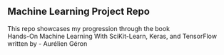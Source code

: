 ## Machine Learning Project Repo

This repo showcases my progression through the book <br>
Hands-On Machine Learning With SciKit-Learn, Keras, and TensorFlow <br>
written by - Aurélien Géron <br>



